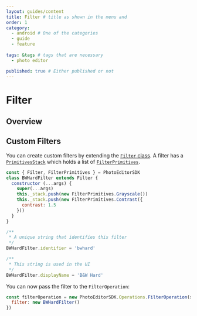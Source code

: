 ```yaml
---
layout: guides/content
title: Filter # title as shown in the menu and 
order: 1
category: 
  - android # One of the categories
  - guide
  - feature
  
tags: &tags # tags that are necessary
  - photo editor 

published: true # Either published or not 
---
```


# Filter

## Overview



## Custom Filters 

You can create custom filters by extending the [`Filter` class](http://static.photoeditorsdk.com/docs/html5/PhotoEditorSDK.Filter.html).
A filter has a [`PrimitivesStack`](http://static.photoeditorsdk.com/docs/html5/PhotoEditorSDK.Filter.PrimitivesStack.html)
which holds a list of [`FilterPrimitives`](http://static.photoeditorsdk.com/docs/html5/PhotoEditorSDK.FilterPrimitives.html).


```js
const { Filter, FilterPrimitives } = PhotoEditorSDK
class BWHardFilter extends Filter {
  constructor (...args) {
    super(...args)
    this._stack.push(new FilterPrimitives.Grayscale())
    this._stack.push(new FilterPrimitives.Contrast({
      contrast: 1.5
    }))
  }
}

/**
 * A unique string that identifies this filter
 */
BWHardFilter.identifier = 'bwhard'

/**
 * This string is used in the UI
 */
BWHardFilter.displayName = 'B&W Hard'
```

You can now pass the filter to the `FilterOperation`:

```js
const filterOperation = new PhotoEditorSDK.Operations.FilterOperation(sdk, {
  filter: new BWHardFilter()
})
```

